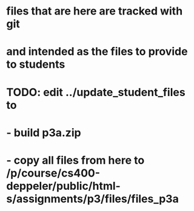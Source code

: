 # files that are here are tracked with git
# and intended as the files to provide to students

# TODO: edit ../update_student_files to
# - build p3a.zip
# - copy all files from here to /p/course/cs400-deppeler/public/html-s/assignments/p3/files/files_p3a

